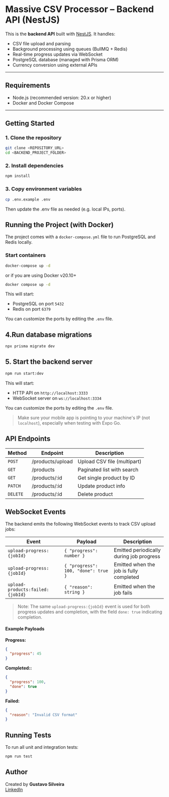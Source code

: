 # Massive CSV Processor – Backend API (NestJS)

This is the **backend API** built with [NestJS](https://nestjs.com/). It handles:

- CSV file upload and parsing
- Background processing using queues (BullMQ + Redis)
- Real-time progress updates via WebSocket
- PostgreSQL database (managed with Prisma ORM)
- Currency conversion using external APIs

---

## Requirements

- Node.js (recommended version: 20.x or higher)
- Docker and Docker Compose

---

## Getting Started

### 1. Clone the repository

```bash
git clone <REPOSITORY_URL>
cd <BACKEND_PROJECT_FOLDER>
```

### 2. Install dependencies

```bash
npm install
```

### 3. Copy environment variables

```bash
cp .env.example .env
```

Then update the .env file as needed (e.g. local IPs, ports).

## Running the Project (with Docker)

The project comes with a <code>docker-compose.yml</code> file to run PostgreSQL and Redis locally.

### Start containers

```bash
docker-compose up -d
```

or if you are using Docker v20.10+

```bash
docker compose up -d
```

This will start:

- PostgreSQL on port <code>5432</code>
- Redis on port <code>6379</code>

You can customize the ports by editing the <code>.env</code> file.

## 4.Run database migrations

```bash
npx prisma migrate dev
```

## 5. Start the backend server

```bash
npm run start:dev
```

This will start:

- HTTP API on <code>http://localhost:3333</code>
- WebSocket server on <code>ws://localhost:3334</code>

You can customize the ports by editing the <code>.env</code> file.

> Make sure your mobile app is pointing to your machine's IP (not `localhost`), especially when testing with Expo Go.

## API Endpoints

| Method   | Endpoint         | Description                 |
| -------- | ---------------- | --------------------------- |
| `POST`   | /products/upload | Upload CSV file (multipart) |
| `GET`    | /products        | Paginated list with search  |
| `GET`    | /products/:id    | Get single product by ID    |
| `PATCH`  | /products/:id    | Update product info         |
| `DELETE` | /products/:id    | Delete product              |

## WebSocket Events

The backend emits the following WebSocket events to track CSV upload jobs:

| Event                            | Payload                             | Description                              |
| -------------------------------- | ----------------------------------- | ---------------------------------------- |
| `upload-progress:{jobId}`        | `{ "progress": number }`            | Emitted periodically during job progress |
| `upload-progress:{jobId}`        | `{ "progress": 100, "done": true }` | Emitted when the job is fully completed  |
| `upload-products:failed:{jobId}` | `{ "reason": string }`              | Emitted when the job fails               |

> Note: The same `upload-progress:{jobId}` event is used for both progress updates and completion, with the field `done: true` indicating completion.

#### Example Payloads

**Progress:**

```json
{
  "progress": 45
}
```

**Completed::**

```json
{
  "progress": 100,
  "done": true
}
```

**Failed:**

```json
{
  "reason": "Invalid CSV format"
}
```

## Running Tests

To run all unit and integration tests:

```bash
npm run test
```

## Author

Created by **Gustavo Silveira** <br/>
[LinkedIn](https://www.linkedin.com/in/gustavo-silveira-06601b57/)
